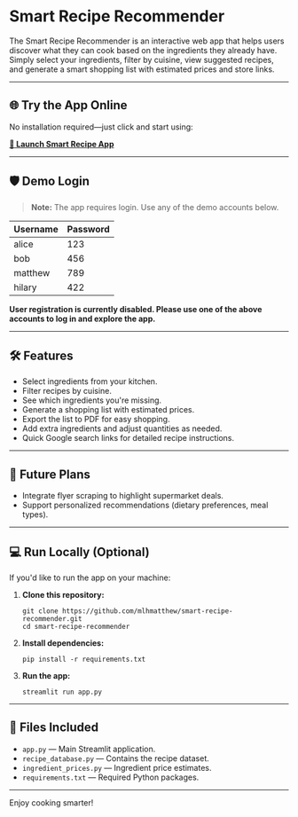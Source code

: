 # Smart Recipe Recommender

The Smart Recipe Recommender is an interactive web app that helps users discover what they can cook based on the ingredients they already have. Simply select your ingredients, filter by cuisine, view suggested recipes, and generate a smart shopping list with estimated prices and store links.

---

## 🌐 Try the App Online

No installation required—just click and start using:

**[🔗 Launch Smart Recipe App](https://mlhmatthew-smart-recipe-app.streamlit.app/)**

---

## 🛡️ Demo Login

> **Note:** The app requires login. Use any of the demo accounts below.

| Username  | Password |
|-----------|----------|
| alice     | 123      |
| bob       | 456      |
| matthew   | 789      |
| hilary    | 422      |

**User registration is currently disabled. Please use one of the above accounts to log in and explore the app.**

---

## 🛠 Features

- Select ingredients from your kitchen.
- Filter recipes by cuisine.
- See which ingredients you're missing.
- Generate a shopping list with estimated prices.
- Export the list to PDF for easy shopping.
- Add extra ingredients and adjust quantities as needed.
- Quick Google search links for detailed recipe instructions.

---

## 🚀 Future Plans

- Integrate flyer scraping to highlight supermarket deals.
- Support personalized recommendations (dietary preferences, meal types).

---

## 💻 Run Locally (Optional)

If you'd like to run the app on your machine:

1. **Clone this repository:**
    ```
    git clone https://github.com/mlhmatthew/smart-recipe-recommender.git
    cd smart-recipe-recommender
    ```

2. **Install dependencies:**
    ```
    pip install -r requirements.txt
    ```

3. **Run the app:**
    ```
    streamlit run app.py
    ```

---

## 📂 Files Included

- `app.py` — Main Streamlit application.
- `recipe_database.py` — Contains the recipe dataset.
- `ingredient_prices.py` — Ingredient price estimates.
- `requirements.txt` — Required Python packages.

---

Enjoy cooking smarter!
